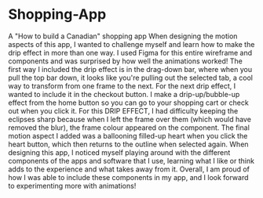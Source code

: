 # Shopping-App
A "How to build a Canadian" shopping app
When designing the motion aspects of this app, I wanted to challenge myself and learn how to make the drip effect in more than one way. I used Figma for this entire wireframe and components and was surprised by how well the animations worked! The first way I included the drip effect is in the drag-down bar, where when you pull the top bar down, it looks like you're pulling out the selected tab, a cool way to transform from one frame to the next. For the next drip effect, I wanted to include it in the checkout button. I make a drip-up/bubble-up effect from the home button so you can go to your shopping cart or check out when you click it. For this DRIP EFFECT, I had difficulty keeping the eclipses sharp because when I left the frame over them (which would have removed the blur), the frame colour appeared on the component. The final motion aspect I added was a ballooning filled-up heart when you click the heart button, which then returns to the outline when selected again. When designing this app, I noticed myself playing around with the different components of the apps and software that I use, learning what I like or think adds to the experience and what takes away from it. Overall, I am proud of how I was able to include these components in my app, and I look forward to experimenting more with animations!

